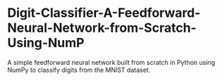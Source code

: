 # Digit-Classifier-A-Feedforward-Neural-Network-from-Scratch-Using-NumP
A simple feedforward neural network built from scratch in Python using NumPy to classify digits from the MNIST dataset.
